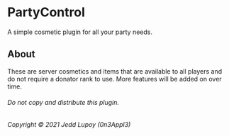 # PartyControl
A simple cosmetic plugin for all your party needs.

## About
These are server cosmetics and items that are available to all players and do not require a donator rank to use. More features will be added on over time.

###### Do not copy and distribute this plugin.
###### Copyright © 2021 Jedd Lupoy (0n3Appl3)
